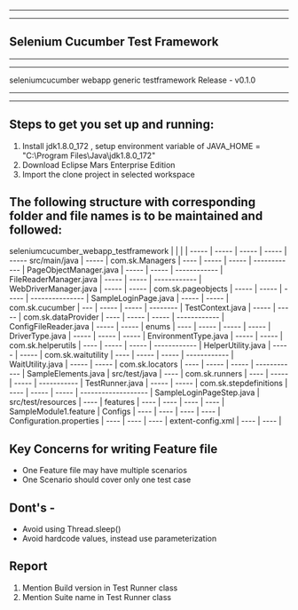 **************************************************************************************************
**************************************************************************************************
## Selenium Cucumber Test Framework
**************************************************************************************************
**************************************************************************************************

seleniumcucumber webapp generic testframework
Release - v0.1.0

**************************************************************************************************
**************************************************************************************************

## Steps to get you set up and running:
1.  Install jdk1.8.0_172 , setup environment variable of JAVA_HOME = "C:\Program Files\Java\jdk1.8.0_172"
2.  Download Eclipse Mars Enterprise Edition
3.  Import the clone project in selected workspace

## The following structure with corresponding folder and file names is to be maintained and followed:

seleniumcucumber_webapp_testframework | | | |
----- | ----- | ----- | ----- | -----
src/main/java |	----- | com.sk.Managers | ---- |
----- | ----- | ------------ | PageObjectManager.java |
----- | ----- | ------------ | FileReaderManager.java |
----- | ----- | ------------ | WebDriverManager.java |
----- |	----- |	com.sk.pageobjects | ----- |
----- |	----- |	--------------- | SampleLoginPage.java |
----- | ----- | com.sk.cucumber | --- |
----- | ----- | -------- | TestContext.java |		<!-- Pico-Container managing WebdriverManager and pageObjectManager -->
----- | ----- |	com.sk.dataProvider | ---- |
----- | ----- |	------------ | ConfigFileReader.java |
----- | ----- | enums | ---- |
----- | ----- | ----- | DriverType.java |
----- | ----- | ----- | EnvironmentType.java |
----- | ----- |	com.sk.helperutils | ---- |
----- | ----- |	------------ | HelperUtility.java |
----- | ----- |	com.sk.waitutility | ---- |
----- | ----- |	------------ | WaitUtility.java |
----- | ----- |	com.sk.locators | ---- |
----- | ----- |	------------ | SampleElements.java |
src/test/java | ---- | com.sk.runners | ---- |
----- | ----- | ----------- | TestRunner.java |
----- | ----- | com.sk.stepdefinitions | ---- |
----- | ----- | ------------------- | SampleLoginPageStep.java |
src/test/resources | ---- | features | ---- |
---- | ---- | ---- | SampleModule1.feature |
Configs | ---- | ---- | ---- |
---- | Configuration.properties | ---- | ---- |
---- | extent-config.xml | ---- | ---- |

## Key Concerns for writing Feature file
* One Feature file may have multiple scenarios
* One Scenario should cover only one test case

## Dont's -

* Avoid using Thread.sleep()
* Avoid hardcode values, instead use parameterization

## Report
1. Mention Build version in Test Runner class
2. Mention Suite name in Test Runner class
